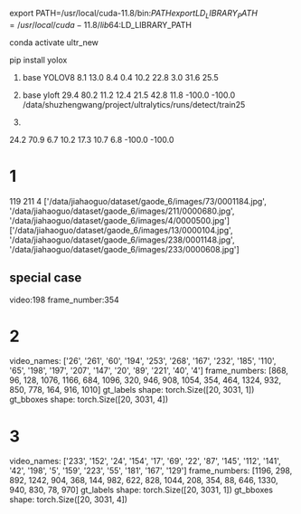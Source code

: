 export PATH=/usr/local/cuda-11.8/bin:$PATH
export LD_LIBRARY_PATH=/usr/local/cuda-11.8/lib64:$LD_LIBRARY_PATH

conda activate ultr_new

pip install yolox

1. base YOLOV8
8.1 13.0 8.4 0.4 10.2 22.8 3.0 31.6 25.5


2. base yloft 
29.4 80.2 11.2 12.4 21.5 42.8 11.8 -100.0 -100.0
/data/shuzhengwang/project/ultralytics/runs/detect/train25

3. 
24.2 70.9 6.7 10.2 17.3 10.7 6.8 -100.0 -100.0


# 1
119 211 4
['/data/jiahaoguo/dataset/gaode_6/images/73/0001184.jpg', '/data/jiahaoguo/dataset/gaode_6/images/211/0000680.jpg', '/data/jiahaoguo/dataset/gaode_6/images/4/0000500.jpg']   
['/data/jiahaoguo/dataset/gaode_6/images/13/0000104.jpg', '/data/jiahaoguo/dataset/gaode_6/images/238/0001148.jpg', '/data/jiahaoguo/dataset/gaode_6/images/233/0000608.jpg'] 
## special case 
 video:198 frame_number:354

# 2
video_names: ['26', '261', '60', '194', '253', '268', '167', '232', '185', '110', '65', '198', '197', '207', '147', '20', '89', '221', '40', '4']
frame_numbers: [868, 96, 128, 1076, 1166, 684, 1096, 320, 946, 908, 1054, 354, 464, 1324, 932, 850, 778, 164, 916, 1010]
gt_labels shape: torch.Size([20, 3031, 1])
gt_bboxes shape: torch.Size([20, 3031, 4])


# 3
video_names: ['233', '152', '24', '154', '17', '69', '22', '87', '145', '112', '141', '42', '198', '5', '159', '223', '55', '181', '167', '129']
frame_numbers: [1196, 298, 892, 1242, 904, 368, 144, 982, 622, 828, 1044, 208, 354, 88, 646, 1330, 940, 830, 78, 970]
gt_labels shape: torch.Size([20, 3031, 1])
gt_bboxes shape: torch.Size([20, 3031, 4])